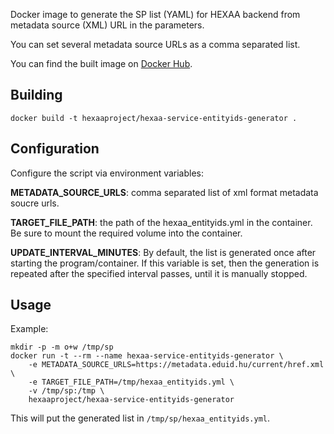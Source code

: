 Docker image to generate the SP list (YAML) for HEXAA backend from
metadata source (XML) URL in the parameters.

You can set several metadata source URLs as a comma separated list.

You can find the built image on [Docker Hub](https://hub.docker.com/r/hexaaproject/hexaa-service-entityids-generator).

Building
--------

```
docker build -t hexaaproject/hexaa-service-entityids-generator .
```

Configuration
-------------

Configure the script via environment variables:

**METADATA_SOURCE_URLS**: comma separated list of xml format metadata soucre urls.

**TARGET_FILE_PATH**: the path of the hexaa\_entityids.yml in the container. Be sure to mount the required volume into the container.

**UPDATE_INTERVAL_MINUTES**: By default, the list is generated once after starting the program/container. If this variable is set, then the generation is repeated after the specified interval passes, until it is manually stopped.

Usage
-----

Example:

```
mkdir -p -m o+w /tmp/sp
docker run -t --rm --name hexaa-service-entityids-generator \
    -e METADATA_SOURCE_URLS=https://metadata.eduid.hu/current/href.xml \
    -e TARGET_FILE_PATH=/tmp/hexaa_entityids.yml \
    -v /tmp/sp:/tmp \
    hexaaproject/hexaa-service-entityids-generator
```

This will put the generated list in `/tmp/sp/hexaa_entityids.yml`.
